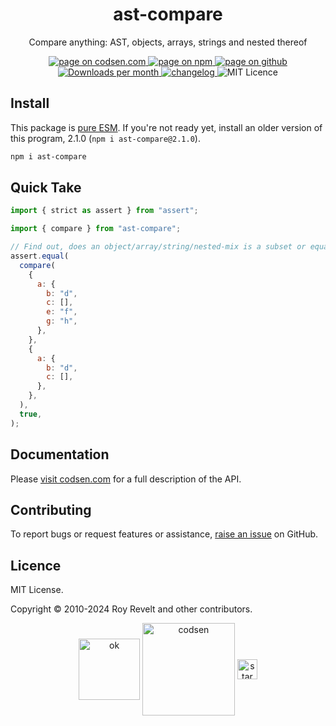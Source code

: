<h1 align="center">ast-compare</h1>

<p align="center">Compare anything: AST, objects, arrays, strings and nested thereof</p>

<p align="center">
  <a href="https://codsen.com/os/ast-compare" rel="nofollow noreferrer noopener">
    <img src="https://img.shields.io/badge/-codsen-blue?style=flat-square" alt="page on codsen.com">
  </a>
  <a href="https://www.npmjs.com/package/ast-compare" rel="nofollow noreferrer noopener">
    <img src="https://img.shields.io/badge/-npm-blue?style=flat-square" alt="page on npm">
  </a>
  <a href="https://github.com/codsen/codsen/tree/main/packages/ast-compare" rel="nofollow noreferrer noopener">
    <img src="https://img.shields.io/badge/-github-blue?style=flat-square" alt="page on github">
  </a>
  <a href="https://npmcharts.com/compare/ast-compare?interval=30" rel="nofollow noreferrer noopener" target="_blank">
    <img src="https://img.shields.io/npm/dm/ast-compare.svg?style=flat-square" alt="Downloads per month">
  </a>
  <a href="https://codsen.com/os/ast-compare/changelog" rel="nofollow noreferrer noopener">
    <img src="https://img.shields.io/badge/changelog-here-brightgreen?style=flat-square" alt="changelog">
  </a>
  <img src="https://img.shields.io/badge/licence-MIT-brightgreen.svg?style=flat-square" alt="MIT Licence">
</p>

## Install

This package is [pure ESM](https://gist.github.com/sindresorhus/a39789f98801d908bbc7ff3ecc99d99c). If you're not ready yet, install an older version of this program, 2.1.0 (`npm i ast-compare@2.1.0`).

```bash
npm i ast-compare
```

## Quick Take

```js
import { strict as assert } from "assert";

import { compare } from "ast-compare";

// Find out, does an object/array/string/nested-mix is a subset or equal to another input:
assert.equal(
  compare(
    {
      a: {
        b: "d",
        c: [],
        e: "f",
        g: "h",
      },
    },
    {
      a: {
        b: "d",
        c: [],
      },
    },
  ),
  true,
);
```

## Documentation

Please [visit codsen.com](https://codsen.com/os/ast-compare/) for a full description of the API.

## Contributing

To report bugs or request features or assistance, [raise an issue](https://github.com/codsen/codsen/issues/new/choose) on GitHub.

## Licence

MIT License.

Copyright © 2010-2024 Roy Revelt and other contributors.

<p align="center"><img src="https://codsen.com/images/png-codsen-ok.png" width="98" alt="ok" align="center"> <img src="https://codsen.com/images/png-codsen-1.png" width="148" alt="codsen" align="center"> <img src="https://codsen.com/images/png-codsen-star-small.png" width="32" alt="star" align="center"></p>
